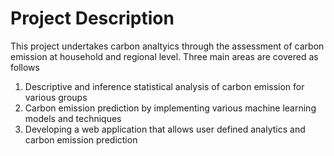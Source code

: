 # Project Description

This project undertakes carbon analtyics through the assessment of carbon emission at household and regional level. 
Three main areas are covered as follows

1. Descriptive and inference statistical analysis of carbon emission for various groups
2. Carbon emission prediction by implementing various machine learning models and techniques
3. Developing a web application that allows user defined analytics and carbon emission prediction 


